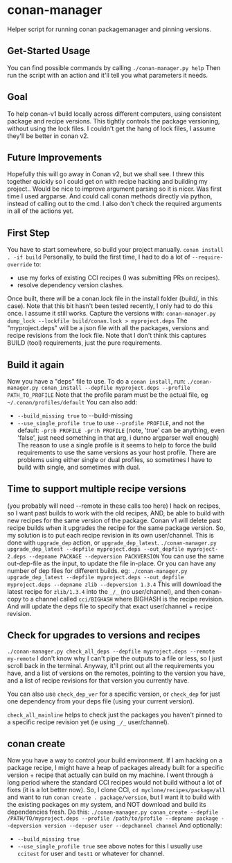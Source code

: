 # conan-manager
Helper script for running conan packagemanager and pinning versions.

## Get-Started Usage
You can find possible commands by calling `./conan-manager.py help`
Then run the script with an action and it'll tell you what parameters it needs.

## Goal
To help conan-v1 build locally across different computers, using consistent package and recipe versions.
This tightly controls the package versioning, without using the lock files.
I couldn't get the hang of lock files, I assume they'll be better in conan v2.

## Future Improvements
Hopefully this will go away in Conan v2, but we shall see.
I threw this together quickly so I could get on with recipe hacking and building my project..
Would be nice to improve argument parsing so it is nicer.  Was first time I used argparse.
And could call conan methods directly via python, instead of calling out to the cmd.
I also don't check the required arguments in all of the actions yet.

## First Step
You have to start somewhere, so build your project manually.
`conan install . -if build`
Personally, to build the first time, I had to do a lot of `--require-override` to:
* use my forks of existing CCI recipes (I was submitting PRs on recipes).
* resolve dependency version clashes.

Once built, there will be a conan.lock file in the install folder (build/, in this case).
Note that this bit hasn't been tested recently, I only had to do this once. I assume it still works.
Capture the versions with:
`conan-manager.py dump_lock --lockfile build/conan.lock > myproject.deps`
The "myproject.deps" will be a json file with all the packages, versions and recipe revisions from the lock file.
Note that I don't think this captures BUILD (tool) requirements, just the pure requirements.

## Build it again
Now you have a "deps" file to use.
To do a `conan install`, run:
`./conan-manager.py conan_install --depfile myproject.deps --profile PATH_TO_PROFILE`
Note that the profile param must be the actual file, eg `~/.conan/profiles/default`
You can also add:
* `--build_missing true` to --build-missing
* `--use_single_profile true` to use `--profile PROFILE`, and not the default: `-pr:b PROFILE -pr:h PROFILE`
(note, 'true' can be anything, even 'false', just need something in that arg, i dunno argparser well enough)
The reason to use a single profile is it seems to help to force the build requirements to use the same versions as your host profile.
There are problems using either single or dual profiles, so sometimes I have to build with single, and sometimes with dual.

## Time to support multiple recipe versions
(you probably will need --remote in these calls too here)
I hack on recipes, so I want past builds to work with the old recipes, AND, be able to build with new recipes for the same version of the package.   Conan v1 will delete past recipe builds when it upgrades the recipe for the same package version.
So, my solution is to put each recipe revision in its own user/channel.
This is done with `upgrade_dep` action, or `upgrade_dep_latest`.
`./conan-manager.py upgrade_dep_latest --depfile myproject.deps --out_depfile myproject-2.deps --depname PACKAGE --depversion PACKVERSION`
You can use the same out-dep-file as the input, to update the file in-place.  Or you can have any number of dep files for different builds.
eg:
`./conan-manager.py upgrade_dep_latest --depfile myproject.deps --out_depfile myproject.deps --depname zlib --depversion 1.3.4`
This will download the latest recipe for `zlib/1.3.4` into the `_/_` (no user/channel), and then conan-copy to a channel called `cci/BIGHASH` where BIGHASH is the recipe revision.  And will update the deps file to specify that exact user/channel + recipe revision.

## Check for upgrades to versions and recipes
`./conan-manager.py check_all_deps --depfile myproject.deps --remote my-remote`
I don't know why I can't pipe the outputs to a file or less, so I just scroll back in the terminal.
Anyway, it'll print out all the requirements you have, and a list of versions on the remotes, pointing to the version you have, and a list of recipe revisions for that version you currently have.

You can also use `check_dep_ver` for a specific version, or `check_dep` for just one dependency from your deps file (using your current version).

`check_all_mainline` helps to check just the packages you haven't pinned to a specific recipe revision yet (ie using `_/_` user/channel).

## conan create
Now you have a way to control your build environment.
If I am hacking on a package recipe, I might have a heap of packages already built for a specific version + recipe that actually can build on my machine.  I went through a long period where the standard CCI recipes would not build without a lot of fixes (it is a lot better now).
So, I clone CCI, `cd myclone/recipes/package/all` and want to run `conan create . package/version`, but I want it to build with the existing packages on my system, and NOT download and build its dependencies fresh.
Do this: `./conan-manager.py conan_create --depfile /PATH/TO/myproject.deps --profile /path/to/profile --depname package --depversion version --depuser user --depchannel channel`
And optionally:
* `--build_missing true`
* `--use_single_profile true` see above notes for this
I usually use `ccitest` for user and `test1` or whatever for channel.
